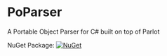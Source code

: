 # PoParser
A Portable Object Parser for C# built on top of Parlot

NuGet Package: [![NuGet](https://img.shields.io/nuget/v/PoParser.Core.svg)](https://www.nuget.org/packages/PoParser.Core/1.0.0)
